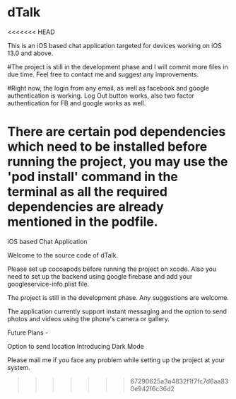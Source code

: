 # dTalk
<<<<<<< HEAD

This is an iOS based chat application targeted for devices working on iOS 13.0 and above.

#The project is still in the development phase and I will commit more files in due time. Feel free to contact me and suggest any improvements. 

#Right now, the login from any email, as well as facebook and google authentication is working. Log Out button works, also two factor authentication for FB and google works as well.


There are certain pod dependencies which need to be installed before running the project, you may use the 'pod install' command in the terminal as all the required dependencies are already mentioned in the podfile.
=======
iOS based Chat Application

Welcome to the source code of dTalk.

Please set up cocoapods before running the project on xcode.
Also you need to set up the backend using google firebase and add your googleservice-info.plist file.


The project is still in the development phase. Any suggestions are welcome.

The application currently support instant messaging and the option to send photos and videos using the phone's camera or gallery.

Future Plans -

Option to send location
Introducing Dark Mode

Please mail me if you face any problem while setting up the project at your system.
>>>>>>> 67290625a3a4832f1f7fc7d6aa830e942f6c36d2
